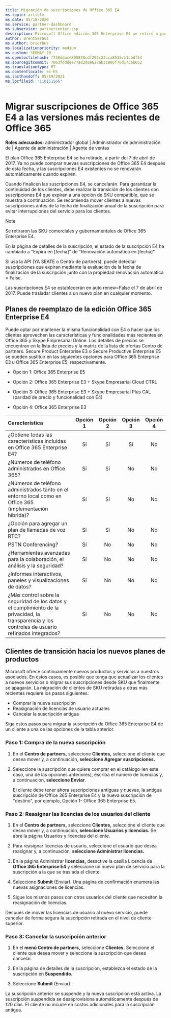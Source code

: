 ```yaml
---
title: Migración de suscripciones de Office 365 E4
ms.topic: article
ms.date: 05/18/2020
ms.service: partner-dashboard
ms.subservice: partnercenter-csp
description: Microsoft Office edición 365 Enterprise E4 se retiró a partir del 7 de abril de 2017. Obtenga información sobre cómo migrar las suscripciones de los clientes a versiones más recientes de Office 365.
author: BrentSerbus
ms.author: brserbus
ms.localizationpriority: medium
ms.custom: SEOMAY.20
ms.openlocfilehash: f738ddace805838cdf202c23cca8535c11cbdf54
ms.sourcegitcommit: 7063fdddee77ad2d8e627ab3c806f76d173ab652
ms.translationtype: MT
ms.contentlocale: es-ES
ms.lasthandoff: 05/19/2021
ms.locfileid: "110151566"
---
```

# <a name="migrate-office-365-e4-subscriptions-to-newer-office-365-versions"></a>Migrar suscripciones de Office 365 E4 a las versiones más recientes de Office 365

**Roles adecuados:** administrador global | Administrador de administración de | Agente de administración | Agente de ventas

El plan Office 365 Enterprise E4 se ha retirado, a partir del 7 de abril de 2017. Ya no puede comprar nuevas suscripciones de Office 365 E4 después de esta fecha, y las suscripciones E4 existentes no se renovarán automáticamente cuando expiren.

Cuando finalicen las suscripciones E4, se cancelarán. Para garantizar la continuidad de los clientes, debe realizar la transición de los clientes con suscripciones E4 que expiran a una opción de SKU compatible, que se muestra a continuación. Se recomienda mover clientes a nuevas suscripciones antes de la fecha de finalización anual de la suscripción para evitar interrupciones del servicio para los clientes. 

> [!NOTE]  
> Se retiraron las SKU comerciales y gubernamentales de Office 365 Enterprise E4.
 
En la página de detalles de la suscripción, el estado de la suscripción E4 ha cambiado a "Expira en [fecha]" de "Renovación automática en [fecha]". 

Si usa la API (YA SEATE o Centro de partners), puede detectar suscripciones que expiran mediante la evaluación de la fecha de finalización de la suscripción junto con la propiedad renovación automática = False. 

Las suscripciones E4 se establecerán en auto renew=False el 7 de abril de 2017. Puede trasladar clientes a un nuevo plan en cualquier momento. 

## <a name="office-365-enterprise-e4-edition-replacement-plans"></a>Planes de reemplazo de la edición Office 365 Enterprise E4

Puede optar por mantener la misma funcionalidad con E4 o hacer que los clientes aprovechen las características y funcionalidades más recientes en Office 365 y Skype Empresarial Online. Los detalles de precios se encuentran en la lista de precios y la matriz de la lista de ofertas Centro de partners. Secure Product Enterprise E3 o Secure Productive Enterprise E5 se pueden sustituir en las siguientes opciones para Office 365 Enterprise E3 u Office 365 Enterprise E5, respectivamente.

- Opción 1: Office 365 Enterprise E5

- Opción 2: Office 365 Enterprise E3 + Skype Empresarial Cloud CTRL

- Opción 3: Office 365 Enterprise E3 + Skype Empresarial Plus CAL (paridad de precio y funcionalidad con E4)

- Opción 4: Office 365 Enterprise E3


| Característica | Opción 1 | Opción 2 | Opción 3 | Opción 4 |
| :---    | :------: |   :---:  |   :---:  |   :---:  |
| ¿Obtiene todas las características incluidas en Office 365 Enterprise E4? | Sí | Sí | Sí | No |
| ¿Números de teléfono administrados en Office 365? | Sí | Sí | No | No |
| ¿Números de teléfono administrados tanto en el entorno local como en Office 365 (implementación híbrida)? | Sí | Sí | No | No |
| ¿Opción para agregar un plan de llamadas de voz RTC? | Sí | Sí | No | No |
| PSTN Conferencing? | Sí | No | No | No |
| ¿Herramientas avanzadas para la colaboración, el análisis y la seguridad? | Sí | No | No | No |
| ¿Informes interactivos, paneles y visualizaciones de datos? | Sí | No | No | No | 
| ¿Más control sobre la seguridad de los datos y el cumplimiento de la privacidad, la transparencia y los controles de usuario refinados integrados? | Sí | No | No | No | 

## <a name="transition-customers-to-new-product-plans"></a>Clientes de transición hacia los nuevos planes de productos

Microsoft ofrece continuamente nuevos productos y servicios a nuestros asociados. En estos casos, es posible que tenga que actualizar los clientes a nuevos servicios o migrar sus suscripciones desde SKU que finalmente se apagarán. La migración de clientes de SKU retiradas a otras más recientes requiere los pasos siguientes:

-   Comprar la nueva suscripción
-   Reasignación de licencias de usuario actuales
-   Cancelar la suscripción antigua

Siga estos pasos para migrar la suscripción de Office 365 Enterprise E4 de un cliente a una de las opciones de la tabla anterior.

### <a name="step-1---purchase-the-new-subscription"></a>Paso 1: Compra de la nueva suscripción

1. En el **Centro de partners,** seleccione **Clientes,** seleccione el cliente que desea mover y, a continuación, **seleccione Agregar suscripciones.**

2. Seleccione la suscripción que quiere comprar en el catálogo (en este caso, una de las opciones anteriores), escriba el número de licencias y, a continuación, **seleccione Enviar**.

   El cliente debe tener ahora suscripciones antiguas y nuevas, la antigua suscripción de Office 365 Enterprise E4 y la nueva suscripción de "destino", por ejemplo, Opción 1- Office 365 Enterprise E5.

### <a name="step-2---reassign-the-customers-users-licenses"></a>Paso 2: Reasignar las licencias de los usuarios del cliente

1. En el **Centro de partners,** seleccione **Clientes,** seleccione el cliente que desea mover y, a continuación, **seleccione Usuarios y licencias.** Se abre la página Usuarios y licencias del cliente.

2. Para reasignar licencias de usuario, seleccione el usuario que desea reasignar y, a continuación, **seleccione Administrar licencias.**

3. En la página Administrar **licencias,** desactive la casilla Licencia de **Office 365 Enterprise E4** y seleccione un nuevo plan de servicio para la suscripción a la que se traslada el cliente.

4. Seleccione **Submit** (Enviar). Una página de confirmación enumera las nuevas asignaciones de licencias.

5. Sigue los mismos pasos con otros usuarios del cliente que necesiten la reasignación de licencias.

Después de mover las licencias de usuario al nuevo servicio, puede cancelar de forma segura la suscripción retirada en el nivel de cliente superior.

### <a name="step-3---cancel-the-old-subscription"></a>Paso 3: Cancelar la suscripción anterior

1. En el **menú Centro de partners,** seleccione **Clientes.** Seleccione el cliente que desea mover y seleccione la suscripción que desea cancelar.

2. En la página de detalles de la suscripción, establezca el estado de la suscripción en **Suspendido.**

3. Seleccione **Submit** (Enviar).

La suscripción anterior se suspende y la nueva suscripción está activa. La suscripción suspendida se desaprovisiona automáticamente después de 120 días. El cliente no incurre en costos adicionales para la suscripción antigua.



 



